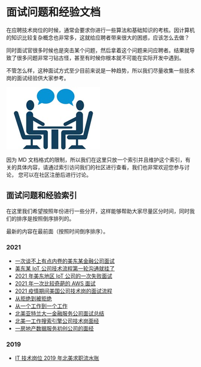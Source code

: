 #  面试问题和经验文档
在应聘技术岗位的时候，通常会要求你进行一些算法和基础知识的考核。因计算机的知识比较复杂概念也非常多，这就给应聘者带来很大的困惑，应该怎么去做？

同时面试官很多时候也是突击某个问题，然后拿着这个问题来问应聘者。结果就导致了很多问题非常刁钻古怪，甚至有时候你根本就不可能在实际开发中遇到。

不管怎么样，这种面试方式至少目前来说是一种趋势，所以我们尽量收集一些技术岗的面试经验供大家参考。

![it-job-interview](_images/it-job-interview.jpg)


因为 MD 文档格式的限制，所以我们在这里只放一个索引并且维护这个索引，有关的具体内容，请通过索引访问我们的社区进行查看，我们也非常欢迎您参与讨论，
您可以在社区注册后进行讨论。

## 面试问题和经验索引
在这里我们希望按照年份进行一些分开，这样能够帮助大家尽量区分时间，同时我们的排序是按照倒序排列的。

最新的内容在最前面（按照时间倒序排序）。

### 2021
* [一次谈不上有点内卷的美东某金融公司面试](https://www.ossez.com/t/topic/13820)
* [美东某 IoT 公司技术流程第一轮沟通就挂了](https://www.ossez.com/t/iot/13815)
* [2021 年美东地区 IoT 公司的一次失败面试](https://www.ossez.com/t/2021-iot/13791)
* [2021 年一次比较奇葩的 AWS 面试](https://www.ossez.com/t/2021-aws/13788)
* [2021 疫情期间美国公司技术岗的面试流程](https://www.ossez.com/t/topic/13463)
* [从拒绝到被拒绝](https://www.ossez.com/t/topic/13462)
* [从一个工作到一个工作](https://www.ossez.com/t/topic/13461)
* [北美亚特兰大一金融服务公司面试总结](https://www.ossez.com/t/topic/13453)
* [北美一工作搜索引擎公司技术岗面经](https://www.ossez.com/t/topic/13451)
* [一房地产数据服务初创公司的面经](https://www.ossez.com/t/topic/13441)

### 2019
* [IT 技术岗位 2019 年北美求职流水账](https://www.ossez.com/t/it-2019/13433)

